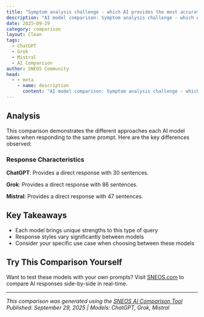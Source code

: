 ```yaml
---
title: "Symptom analysis challenge - which AI provides the most accurate diagnosis?"
description: "AI model comparison: Symptom analysis challenge - which AI provides the most accurate diagnosis?..."
date: 2025-09-29
category: comparison
layout: Clean
tags:
  - ChatGPT
  - Grok
  - Mistral
  - AI Comparison
author: SNEOS Community
head:
  - - meta
    - name: description
      content: "AI model comparison: Symptom analysis challenge - which AI provides the most accurate diagnosis?..."
---
```


<ChatComparison
  title="Symptom analysis challenge - which AI provides the most accurate diagnosis?"
  prompt="Symptom analysis challenge - which AI provides the most accurate diagnosis?"
  :responses='{
    "ChatGPT": "When it comes to symptom analysis and medical diagnosis, several AI platforms and tools have been developed, each with varying degrees of accuracy, specificity, and usability. Here\u2019s an overview of some of the most well-known AI symptom checkers and diagnostic tools, along with considerations on their accuracy:\n\n1. **Ada Health**  \n   - Uses a sophisticated AI and a large medical knowledge base to analyze symptoms and suggest possible conditions.  \n   - Widely praised for ease of use and accuracy in various validation studies.  \n   - Provides detailed questions that adapt to patient responses for better precision.\n\n2. **Babylon Health**  \n   - Combines AI with telemedicine services.  \n   - Uses a chatbot to assess symptoms and advise users on next steps.  \n   - Has been used in NHS trials with mixed results but continuously improving.\n\n3. **Mayo Clinic Symptom Checker**  \n   - Not strictly AI-based but uses a rule-based system and expert knowledge from Mayo Clinic.  \n   - Reliable for general guidance but less adaptive compared to AI-driven tools.\n\n4. **IBM Watson Health (Medical Sieve and others)**  \n   - Known for analyzing medical literature and helping with complex diagnostics, especially in oncology.  \n   - Less focused on general symptom checking apps for consumers.\n\n5. **Your.MD**  \n   - AI-driven symptom checker that provides triage advice and possible conditions.  \n   - Has shown competitive accuracy in independent studies.\n\n**Accuracy Considerations:**  \n- Studies indicate that no AI symptom checker matches the diagnostic accuracy of a trained physician, but they can serve as helpful preliminary tools.  \n- Accuracy varies by condition; common and well-documented diseases are diagnosed more accurately than rare or complex ones.  \n- The quality of user input greatly affects results. Precise and complete symptom descriptions lead to better outputs.  \n- Combining AI symptom checkers with professional medical consultation is best practice.\n\n**Summary:**  \nCurrently, **Ada Health** often ranks among the most accurate AI symptom checkers in independent validation studies. However, tools like **Babylon Health** and **Your.MD** are also notable contenders. For complex conditions, IBM Watson Health and specialized clinical decision support systems may outperform general symptom checkers.\n\nIf you want a recommendation: start with Ada Health for symptom analysis, but always follow up with a healthcare professional for diagnosis and treatment.\n\nWould you like me to provide details on a specific AI tool or comparison data?",
    "Grok": "Creating a \u0022Symptom Analysis Challenge\u0022 to determine which AI provides the most accurate diagnosis is a complex but fascinating idea. I\u0027ll break this down into steps to design such a challenge, key considerations for evaluating AI systems, and how to interpret the results. Then, I\u0027ll discuss some existing AI tools in the medical diagnosis space and their strengths. Note that I\u0027m not a medical professional, and this response is for informational and experimental purposes only\u2014real diagnoses should always involve healthcare providers.\n\n### Designing a Symptom Analysis Challenge\nTo objectively compare AI systems for symptom-based diagnosis, you\u0027d need a structured framework to test their performance. Here\u0027s how such a challenge could be set up:\n\n1. **Dataset Creation**:\n   - Compile a standardized dataset of patient cases with detailed symptom descriptions, medical histories, demographics, and confirmed diagnoses (ground truth) from verified medical sources.\n   - Include a variety of cases: common conditions (e.g., flu, migraines), rare diseases, and overlapping symptom profiles (e.g., chest pain could indicate heart issues or anxiety).\n   - Ensure diversity in age, gender, and ethnicity to test for bias.\n\n2. **Input Format**:\n   - Standardize how symptoms are presented to each AI (e.g., text input like \u0022I have a fever, cough, and fatigue for 3 days\u0022).\n   - Include different levels of detail (vague vs. specific descriptions) to test adaptability.\n\n3. **Evaluation Metrics**:\n   - **Accuracy**: How often does the AI\u0027s top diagnosis (or top 3 diagnoses) match the ground truth?\n   - **Sensitivity and Specificity**: Does the AI correctly identify serious conditions (sensitivity) while avoiding false positives (specificity)?\n   - **Explainability**: Does the AI provide reasoning for its diagnosis (e.g., linking specific symptoms to a condition)?\n   - **User Safety**: Does the AI flag potentially life-threatening conditions and recommend seeking medical help?\n   - **Bias and Fairness**: Does the AI perform equally well across diverse patient profiles?\n\n4. **Testing Environment**:\n   - Run each AI on the same set of test cases in a controlled setting.\n   - Blind the AI to the ground truth to prevent overfitting or data leakage.\n\n5. **Human Benchmark**:\n   - Include human clinicians (e.g., general practitioners) as a baseline to compare AI performance against human expertise.\n\n### Key AI Contenders for Medical Diagnosis\nSeveral AI systems and tools are currently used or researched for symptom analysis and diagnosis. Below are a few notable ones, along with their approaches and potential strengths/weaknesses:\n\n1. **IBM Watson Health**:\n   - **Approach**: Uses natural language processing (NLP) and a vast database of medical literature, clinical guidelines, and patient data to provide diagnostic suggestions.\n   - **Strengths**: Strong focus on evidence-based reasoning; can integrate with electronic health records (EHRs).\n   - **Weaknesses**: Early versions faced criticism for overhyped accuracy and limited real-world impact; requires extensive customization.\n\n2. **Google Health/DeepMind**:\n   - **Approach**: Leverages deep learning models trained on medical imaging and patient data to assist in diagnosis (e.g., detecting diabetic retinopathy or analyzing symptoms via search trends).\n   - **Strengths**: High accuracy in specific domains like imaging; massive data access through Google\u2019s ecosystem.\n   - **Weaknesses**: Less focus on general symptom analysis; privacy concerns with data handling.\n\n3. **Babylon Health**:\n   - **Approach**: A chatbot-based system that asks users about symptoms and uses AI to suggest possible conditions and triage (e.g., whether to see a doctor).\n   - **Strengths**: User-friendly interface; focuses on triage rather than definitive diagnosis, reducing overconfidence.\n   - **Weaknesses**: Mixed reviews on accuracy; controversy over missing serious conditions in some cases (e.g., UK trials).\n\n4. **Ada Health**:\n   - **Approach**: A symptom-checker app powered by AI that uses a probabilistic reasoning engine to suggest conditions based on user input.\n   - **Strengths**: Transparent about uncertainty (provides likelihoods for conditions); designed for layperson use.\n   - **Weaknesses**: Limited depth compared to systems used by clinicians; accuracy depends heavily on user input quality.\n\n5. **OpenAI\u0027s GPT Models (e.g., ChatGPT)**:\n   - **Approach**: General-purpose language models that can analyze symptom descriptions and provide educated guesses based on medical knowledge in their training data.\n   - **Strengths**: Excellent at natural language understanding and explaining reasoning in plain terms.\n   - **Weaknesses**: Not specifically trained for medical diagnosis; prone to \u0022hallucination\u0022 (fabricating information); lacks clinical validation.\n\n### Challenges and Ethical Considerations\n- **Data Limitations**: No AI can be fully accurate due to incomplete or biased training data. Many rare diseases lack sufficient data for reliable predictions.\n- **Overreliance Risk**: Users might treat AI suggestions as definitive diagnoses, delaying professional care for serious conditions.\n- **Regulation**: Medical AI tools must comply with regulations like the FDA (in the US) or CE marking (in Europe) for clinical use, which many consumer-facing apps lack.\n- **Bias**: AI systems may perform poorly for underrepresented groups if training data isn\u2019t diverse.\n- **Legal Liability**: If an AI misdiagnoses, who is accountable\u2014the developer, the user, or the healthcare system?\n\n### Hypothetical Results\nIf we ran a symptom analysis challenge today with the above AI systems, results would likely vary by use case:\n- **IBM Watson Health** might excel in complex, data-rich hospital settings but struggle with user-friendly symptom input from laypeople.\n- **Babylon Health** and **Ada Health** could perform well for common conditions and triage but falter with rare or ambiguous cases.\n- **Google Health** might dominate in specialized areas (e.g., imaging-based diagnosis) but be less relevant for general symptom analysis.\n- **ChatGPT** might provide coherent explanations but lack consistency and clinical reliability.\n\n### Real-World Evidence\nStudies and trials offer some insight into AI diagnostic performance:\n- A 2020 study in *The Lancet Digital Health* found that symptom-checker apps like Ada and Babylon had accuracy rates of 60-70% for common conditions but often missed serious diagnoses.\n- IBM Watson\u2019s oncology tool showed promise in suggesting treatment plans but had lower accuracy than expected in real-world settings (per 2018 reports from STAT News).\n- Human doctors, while not perfect, consistently outperform AI in ambiguous cases due to their ability to consider context and non-verbal cues (e.g., a 2022 study in *JAMA Network Open*).\n\n### Conclusion\nDetermining the \u0022most accurate\u0022 AI for diagnosis depends on the context\u2014whether it\u2019s for triage, specific diseases, or general symptom analysis. As of now, no single AI universally outperforms others or human clinicians across all scenarios. A challenge like this would reveal that tools like Ada or Babylon are safer for public use due to their cautious approach (focusing on triage), while systems like IBM Watson might be better in clinical settings with oversight.\n\nIf you\u2019re designing such a challenge, I recommend starting with a small, well-curated dataset of 100-200 cases, testing publicly available tools like Ada and ChatGPT, and comparing their outputs against a clinician\u2019s assessment. Would you like help setting up a mock test case or diving deeper into a specific AI\u2019s methodology? Also, are you looking at this from a research, developer, or consumer perspective?",
    "Mistral": "Determining which AI provides the most accurate diagnosis for symptom analysis involves considering several factors, including the AI\u0027s training data, algorithms, and the specific context in which it is used. Here are some of the leading AI systems known for their diagnostic capabilities:\n\n1. **IBM Watson Health**:\n   - **Strengths**: Known for its ability to process vast amounts of medical literature and patient data.\n   - **Applications**: Often used in oncology for personalized treatment recommendations.\n   - **Accuracy**: Highly dependent on the quality and relevance of the data it processes.\n\n2. **Google DeepMind Health**:\n   - **Strengths**: Utilizes advanced machine learning techniques, including deep learning.\n   - **Applications**: Has been applied to various medical fields, including ophthalmology and radiology.\n   - **Accuracy**: Known for high accuracy in specific tasks like diagnosing eye diseases from retinal scans.\n\n3. **Babylon Health**:\n   - **Strengths**: Focuses on primary care and symptom checking.\n   - **Applications**: Provides a chatbot interface for symptom analysis and triage.\n   - **Accuracy**: Claims high accuracy in symptom checking, but has faced some scrutiny and criticism.\n\n4. **Ada Health**:\n   - **Strengths**: Uses a comprehensive medical knowledge base and AI algorithms.\n   - **Applications**: Provides a symptom assessment tool for patients and healthcare providers.\n   - **Accuracy**: Generally well-regarded for its accuracy in symptom analysis and diagnostic suggestions.\n\n5. **IDx (IDx-DR)**:\n   - **Strengths**: FDA-cleared for diagnosing diabetic retinopathy.\n   - **Applications**: Specifically designed for ophthalmology.\n   - **Accuracy**: High accuracy in its specific application, as validated by clinical trials.\n\n6. **Buoy Health**:\n   - **Strengths**: Combines AI with clinical expertise.\n   - **Applications**: Provides a symptom checker and triage tool.\n   - **Accuracy**: Known for its user-friendly interface and generally accurate symptom analysis.\n\n7. **Infermedica**:\n   - **Strengths**: Uses a robust medical knowledge base and AI algorithms.\n   - **Applications**: Provides symptom checking and diagnostic support.\n   - **Accuracy**: Well-regarded for its accuracy and integration capabilities with healthcare systems.\n\n### Factors Affecting Accuracy:\n1. **Data Quality**: The accuracy of AI diagnoses heavily depends on the quality and comprehensiveness of the data used for training.\n2. **Algorithm Sophistication**: Advanced algorithms, such as deep learning, can improve diagnostic accuracy.\n3. **Specificity**: Some AI systems are highly specialized (e.g., IDx for diabetic retinopathy), which can enhance accuracy within their specific domain.\n4. **User Interface**: The ease of use and clarity of the interface can affect the accuracy of the input data, which in turn affects the diagnostic output.\n5. **Clinical Validation**: Systems that have undergone rigorous clinical validation and regulatory approval (e.g., FDA clearance) tend to be more reliable.\n\n### Conclusion:\nThe most accurate AI for symptom analysis will depend on the specific medical context and the quality of the data and algorithms used. For general symptom checking, systems like Ada Health and Buoy Health are well-regarded. For specialized applications, systems like IDx and Google DeepMind Health have shown high accuracy. It\u0027s essential to consider the specific needs and context when choosing an AI system for diagnostic purposes."
  }'
  published-date="16:28"
/>

## Analysis

This comparison demonstrates the different approaches each AI model takes when responding to the same prompt. Here are the key differences observed:

### Response Characteristics

**ChatGPT**: Provides a direct response with 30 sentences. 

**Grok**: Provides a direct response with 86 sentences. 

**Mistral**: Provides a direct response with 47 sentences. 

## Key Takeaways

- Each model brings unique strengths to this type of query
- Response styles vary significantly between models
- Consider your specific use case when choosing between these models

## Try This Comparison Yourself

Want to test these models with your own prompts? Visit [SNEOS.com](https://sneos.com) to compare AI responses side-by-side in real-time.

---

*This comparison was generated using the [SNEOS AI Comparison Tool](https://sneos.com)*
*Published: September 29, 2025 | Models: ChatGPT, Grok, Mistral*
